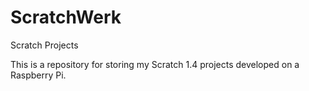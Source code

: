 # ScratchWerk
Scratch Projects

This is a repository for storing my Scratch 1.4 projects developed on a Raspberry Pi.

